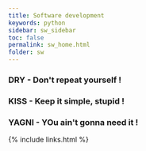 ```yaml
---
title: Software development
keywords: python
sidebar: sw_sidebar
toc: false
permalink: sw_home.html
folder: sw
---
```


### DRY - Don't repeat yourself !
### KISS - Keep it simple, stupid !
### YAGNI - YOu ain't gonna need it !

{% include links.html %}
